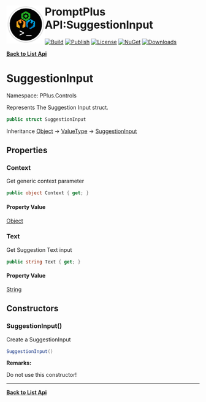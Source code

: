 # <img align="left" width="100" height="100" src="../images/icon.png">PromptPlus API:SuggestionInput 

[![Build](https://github.com/FRACerqueira/PromptPlus/workflows/Build/badge.svg)](https://github.com/FRACerqueira/PromptPlus/actions/workflows/build.yml)
[![Publish](https://github.com/FRACerqueira/PromptPlus/actions/workflows/publish.yml/badge.svg)](https://github.com/FRACerqueira/PromptPlus/actions/workflows/publish.yml)
[![License](https://img.shields.io/badge/License-MIT-brightgreen.svg)](https://github.com/FRACerqueira/PromptPlus/blob/master/LICENSE)
[![NuGet](https://img.shields.io/nuget/v/PromptPlus)](https://www.nuget.org/packages/PromptPlus/)
[![Downloads](https://img.shields.io/nuget/dt/PromptPlus)](https://www.nuget.org/packages/PromptPlus/)

[**Back to List Api**](./apis.md)

# SuggestionInput

Namespace: PPlus.Controls

Represents The Suggestion Input struct.

```csharp
public struct SuggestionInput
```

Inheritance [Object](https://docs.microsoft.com/en-us/dotnet/api/system.object) → [ValueType](https://docs.microsoft.com/en-us/dotnet/api/system.valuetype) → [SuggestionInput](./pplus.controls.suggestioninput.md)

## Properties

### <a id="properties-context"/>**Context**

Get generic context parameter

```csharp
public object Context { get; }
```

#### Property Value

[Object](https://docs.microsoft.com/en-us/dotnet/api/system.object)<br>

### <a id="properties-text"/>**Text**

Get Suggestion Text input

```csharp
public string Text { get; }
```

#### Property Value

[String](https://docs.microsoft.com/en-us/dotnet/api/system.string)<br>

## Constructors

### <a id="constructors-.ctor"/>**SuggestionInput()**

Create a SuggestionInput

```csharp
SuggestionInput()
```

**Remarks:**

Do not use this constructor!


- - -
[**Back to List Api**](./apis.md)
